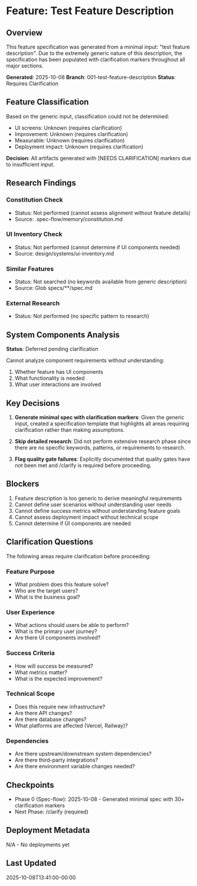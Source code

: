 # Feature: Test Feature Description

## Overview

This feature specification was generated from a minimal input: "test feature description". Due to the extremely generic nature of this description, the specification has been populated with clarification markers throughout all major sections.

**Generated**: 2025-10-08
**Branch**: 001-test-feature-description
**Status**: Requires Clarification

## Feature Classification

Based on the generic input, classification could not be determined:
- UI screens: Unknown (requires clarification)
- Improvement: Unknown (requires clarification)
- Measurable: Unknown (requires clarification)
- Deployment impact: Unknown (requires clarification)

**Decision**: All artifacts generated with [NEEDS CLARIFICATION] markers due to insufficient input.

## Research Findings

### Constitution Check
- Status: Not performed (cannot assess alignment without feature details)
- Source: .spec-flow/memory/constitution.md

### UI Inventory Check
- Status: Not performed (cannot determine if UI components needed)
- Source: design/systems/ui-inventory.md

### Similar Features
- Status: Not searched (no keywords available from generic description)
- Source: Glob specs/**/spec.md

### External Research
- Status: Not performed (no specific pattern to research)

## System Components Analysis

**Status**: Deferred pending clarification

Cannot analyze component requirements without understanding:
1. Whether feature has UI components
2. What functionality is needed
3. What user interactions are involved

## Key Decisions

1. **Generate minimal spec with clarification markers**: Given the generic input, created a specification template that highlights all areas requiring clarification rather than making assumptions.

2. **Skip detailed research**: Did not perform extensive research phase since there are no specific keywords, patterns, or requirements to research.

3. **Flag quality gate failures**: Explicitly documented that quality gates have not been met and /clarify is required before proceeding.

## Blockers

1. Feature description is too generic to derive meaningful requirements
2. Cannot define user scenarios without understanding user needs
3. Cannot define success metrics without understanding feature goals
4. Cannot assess deployment impact without technical scope
5. Cannot determine if UI components are needed

## Clarification Questions

The following areas require clarification before proceeding:

### Feature Purpose
- What problem does this feature solve?
- Who are the target users?
- What is the business goal?

### User Experience
- What actions should users be able to perform?
- What is the primary user journey?
- Are there UI components involved?

### Success Criteria
- How will success be measured?
- What metrics matter?
- What is the expected improvement?

### Technical Scope
- Does this require new infrastructure?
- Are there API changes?
- Are there database changes?
- What platforms are affected (Vercel, Railway)?

### Dependencies
- Are there upstream/downstream system dependencies?
- Are there third-party integrations?
- Are there environment variable changes needed?

## Checkpoints

- Phase 0 (Spec-flow): 2025-10-08 - Generated minimal spec with 30+ clarification markers
- Next Phase: /clarify (required)

## Deployment Metadata

N/A - No deployments yet

## Last Updated

2025-10-08T13:41:00-00:00
